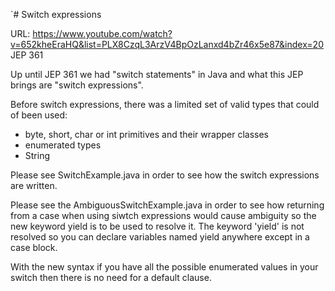 `# Switch expressions

URL: https://www.youtube.com/watch?v=652kheEraHQ&list=PLX8CzqL3ArzV4BpOzLanxd4bZr46x5e87&index=20
JEP 361

Up until JEP 361 we had "switch statements" in Java and what this JEP brings are "switch expressions".

Before switch expressions, there was a limited set of valid types that could of been used:

* byte, short, char or int primitives and their wrapper classes
* enumerated types
* String

Please see SwitchExample.java in order to see how the switch expressions are written.

Please see the AmbiguousSwitchExample.java in order to see how returning from a case when using siwtch expressions would
cause ambiguity so the new keyword yield is to be used to resolve it. The keyword 'yield' is not resolved so you can
declare variables named yield anywhere except in a case block.

With the new syntax if you have all the possible enumerated values in your switch then there is no need for a default
clause.
